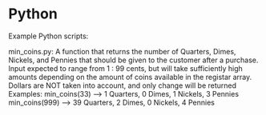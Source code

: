 # Python

Example Python scripts:

min_coins.py:
  A function that returns the number of Quarters, Dimes, Nickels, and Pennies that should be given to the customer after a purchase. Input expected to range from 1 : 99 cents, but will take sufficiently high amounts depending on the amount of coins available in the registar array. Dollars are NOT taken into account, and only change will be returned
  Examples: min_coins(33) --> 1 Quarters, 0 Dimes, 1 Nickels, 3 Pennies
            min_coins(999) --> 39 Quarters, 2 Dimes, 0 Nickels, 4 Pennies
